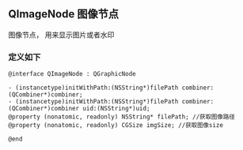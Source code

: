 
## **QImageNode** 图像节点
图像节点， 用来显示图片或者水印  

### 定义如下
```objc
@interface QImageNode : QGraphicNode

- (instancetype)initWithPath:(NSString*)filePath combiner:(QCombiner*)combiner;
- (instancetype)initWithPath:(NSString*)filePath combiner:(QCombiner*)combiner uid:(NSString*)uid;
@property (nonatomic, readonly) NSString* filePath; //获取图像路径
@property (nonatomic, readonly) CGSize imgSize; //获取图像size

@end
```
